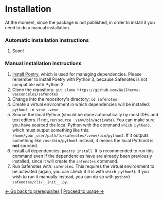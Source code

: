 # Installation

At the moment, since the package is not published, in order to install it you
need to do a manual installation.

### Automatic installation instructions

1. Soon!

### Manual installation instructions

1. [Install Poetry](https://python-poetry.org/docs/#installation), which is used for managing
dependencies. Please remember to install Poetry with Python 3, because Safenotes
is not compatible with Python 2.
2. Clone the repository: `git clone https://github.com/Guilherme-Vasconcelos/safenotes`
3. Change into the repository's directory: `cd safenotes`
4. Create a virtual environment in which dependencies will be installed: `python3 -m venv .venv`
5. Source the local Python (should be done automatically by most
IDEs and text editors. If not, run `source .venv/bin/activate`). You can
make sure you have sourced the local Python with the command `which python3`,
which must output something like this: `/home/your_user/path/to/safenotes/.venv/bin/python3`.
If it outputs something like `/usr/bin/python3` instead, it means the local Python3
is **not** sourced.
6. Install all dependencies: `poetry install`. It is recommended to run this command
even if the dependencies have are already been previously installed, since it will create
the `safenotes` command.
7. Run Safenotes with: `safenotes`. This requires the virtual environment to be
activated (again, you can check if it is with `which python3`).
If you wish to run it manually instead, you can do so with `python3 safenotes/cli/__init__.py`.

[<- Go back to prerequisites](PREREQUISITES.md) | [Proceed to usage ->](USAGE.md)
